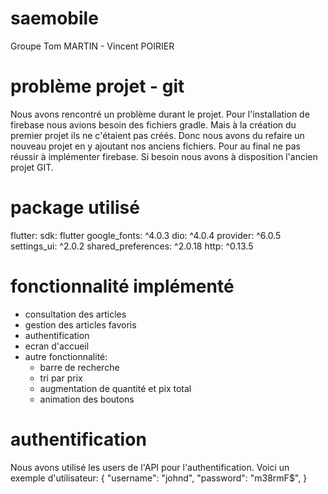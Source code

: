 # saemobile
Groupe Tom MARTIN - Vincent POIRIER

# problème projet - git
Nous avons rencontré un problème durant le projet. Pour l'installation de firebase nous avions besoin des fichiers gradle. 
Mais à la création du premier projet ils ne c'étaient pas créés. Donc nous avons du refaire un nouveau projet en y ajoutant nos anciens fichiers.
Pour au final ne pas réussir à implémenter firebase. Si besoin nous avons à disposition l'ancien projet GIT.

# package utilisé
flutter:
sdk: flutter
google_fonts: ^4.0.3
dio: ^4.0.4
provider: ^6.0.5
settings_ui: ^2.0.2
shared_preferences: ^2.0.18
http: ^0.13.5

# fonctionnalité implémenté
- consultation des articles
- gestion des articles favoris
- authentification
- ecran d'accueil
- autre fonctionnalité: 
    - barre de recherche
    - tri par prix
    - augmentation de quantité et pix total
    - animation des boutons

# authentification
Nous avons utilisé les users de l'API pour l'authentification.
Voici un exemple d'utilisateur:
{
    "username": "johnd",
    "password": "m38rmF$",
}
